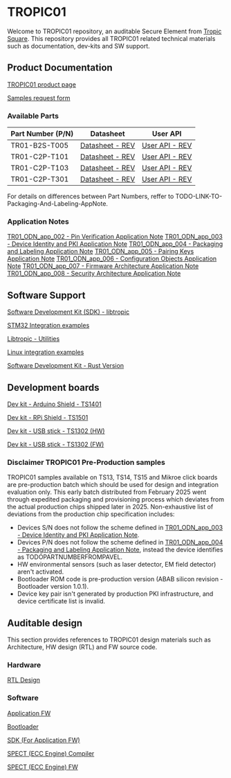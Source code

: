 # TROPIC01

Welcome to TROPIC01 repository, an auditable Secure Element from [Tropic Square](https://tropicsquare.com/).
This repository provides all TROPIC01 related technical materials such as documentation, dev-kits and SW support.

## Product Documentation

[TROPIC01 product page](https://tropicsquare.com/tropic01)

[Samples request form](https://tropicsquare.com/samples)


### Available Parts

| Part Number (P/N) | Datasheet                        |  User API                      |
| ----------------- | -------------------------------- | ------------------------------ |
| TR01-B2S-T005     |   [Datasheet - REV](TODO:Link)   | [User API - REV](TODO:Link)    |
| TR01-C2P-T101     |   [Datasheet - REV](TODO:Link)   | [User API - REV](TODO:Link)    |
| TR01-C2P-T103     |   [Datasheet - REV](TODO:Link)   | [User API - REV](TODO:Link)    |
| TR01-C2P-T301     |   [Datasheet - REV](TODO:Link)   | [User API - REV](TODO:Link)    |

For details on differences between Part Numbers, reffer to TODO-LINK-TO-Packaging-And-Labeling-AppNote.


### Application Notes

[TR01_ODN_app_002 - Pin Verification Application Note](TODO:Link)
[TR01_ODN_app_003 - Device Identity and PKI Application Note](TODO:Link)
[TR01_ODN_app_004 - Packaging and Labeling Application Note](TODO:Link)
[TR01_ODN_app_005 - Pairing Keys Application Note](TODO:Link)
[TR01_ODN_app_006 - Configuration Objects Application Note](TODO:Link)
[TR01_ODN_app_007 - Firmware Architecture Application Note](TODO:Link)
[TR01_ODN_app_008 - Security Architecture Application Note](TODO:Link)


## Software Support

[Software Development Kit (SDK) - libtropic](https://github.com/tropicsquare/libtropic)

[STM32 Integration examples](https://github.com/tropicsquare/libtropic-stm32)

[Libtropic - Utilities](https://github.com/tropicsquare/libtropic-util)

[Linux integration examples](https://github.com/tropicsquare/libtropic-linux)

[Software Development Kit - Rust Version](https://github.com/tropicsquare/libtropic-rs)


## Development boards

[Dev kit - Arduino Shield - TS1401](http://github.com/tropicsquare/tropic01-arduino-shield-hw)

[Dev kit - RPi Shield - TS1501](http://github.com/tropicsquare/tropic01-raspberypi-shield-hw)

[Dev kit - USB stick - TS1302 (HW) ](http://github.com/tropicsquare/tropic01-stm32u5-usb-devkit-hw)

[Dev kit - USB stick - TS1302 (FW) ](https://github.com/tropicsquare/tropic01-stm32u5-usb-devkit-fw)


### Disclaimer TROPIC01 Pre-Production samples

TROPIC01 samples available on TS13, TS14, TS15 and Mikroe click boards are pre-production batch which
should be used for design and integration evaluation only. This early batch distributed from February 2025
went through expedited packaging and provisioning process which deviates from the actual production chips
shipped later in 2025. Non-exhaustive list of deviations from the production chip specification includes:

* Devices S/N does not follow the scheme defined in [TR01_ODN_app_003 - Device Identity and PKI Application Note](TODO:Link).
* Devices P/N does not follow the scheme defined in [TR01_ODN_app_004 - Packaging and Labeling Application Note](TODO:Link), instead the device identifies as TODOPARTNUMBERFROMPAVEL.
* HW environmental sensors (such as laser detector, EM field detector) aren't activated.
* Bootloader ROM code is pre-production version (ABAB silicon revision - Bootloader version 1.0.1).
* Device key pair isn't generated by production PKI infrastructure, and device certificate list is invalid.


## Auditable design

This section provides references to TROPIC01 design materials such as Architecture, HW design (RTL) and FW source code.

### Hardware

[RTL Design](https://github.com/tropicsquare/tropic01-rtl)

### Software

[Application FW](https://github.com/tropicsquare/ts-tropic01-fw)

[Bootloader](https://github.com/tropicsquare/ts-tropic01-bootloader)

[SDK (For Application FW)](https://github.com/tropicsquare/ts-sw-sdk)

[SPECT (ECC Engine) Compiler](https://github.com/tropicsquare/ts-spect-compiler)

[SPECT (ECC Engine) FW](https://github.com/tropicsquare/ts-spect-fw)

